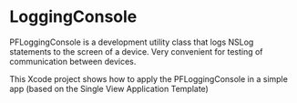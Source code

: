 LoggingConsole
==============
PFLoggingConsole is a development utility class that logs NSLog statements to the screen of a device. Very convenient for testing of communication between devices.

This Xcode project shows how to apply the PFLoggingConsole in a simple app (based on the Single View Application Template)
